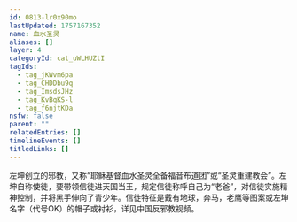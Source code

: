```yaml
---
id: 0813-lr0x90mo
lastUpdated: 1757167352
name: 血水圣灵
aliases: []
layer: 4
categoryId: cat_uWLHUZtI
tagIds:
  - tag_jKWvm6pa
  - tag_CHDDbu9q
  - tag_ImsdsJHz
  - tag_KvBqKS-l
  - tag_f6njtKDa
nsfw: false
parent: ""
relatedEntries: []
timelineEvents: []
titledLinks: []
---
```


左坤创立的邪教，又称“耶稣基督血水圣灵全备福音布道团”或“圣灵重建教会”。左坤自称使徒，要带领信徒进天国当王，规定信徒称呼自己为“老爸”，对信徒实施精神控制，并将黑手伸向了青少年。信徒特征是戴有地球，奔马，老鹰等图案或左坤名字（代号OK）的帽子或衬衫，详见中国反邪教视频。